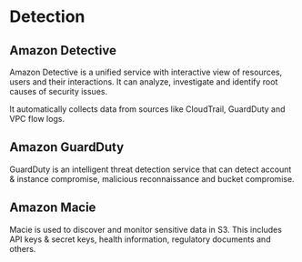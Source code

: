 # Detection

## Amazon Detective

Amazon Detective is a unified service with interactive view of resources, users and their interactions. It can analyze, investigate and identify root causes of security issues.

It automatically collects data from sources like CloudTrail, GuardDuty and VPC flow logs.


## Amazon GuardDuty

GuardDuty is an intelligent threat detection service that can detect account & instance compromise, malicious reconnaissance and bucket compromise.

## Amazon Macie

Macie is used to discover and monitor sensitive data in S3. This includes API keys & secret keys, health information, regulatory documents and others.